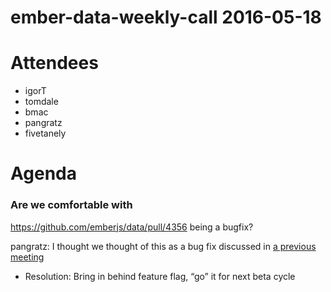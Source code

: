 ember-data-weekly-call 2016-05-18
=================================

Attendees
=========

-   igorT
-   tomdale
-   bmac
-   pangratz
-   fivetanely

Agenda
======

### Are we comfortable with

<https://github.com/emberjs/data/pull/4356> being a bugfix?

pangratz: I thought we thought of this as a bug fix discussed in [a previous meeting](https://github.com/emberjs/core-notes/blob/master/ember-data/2016-04/april-20.md#the--reload-backgroundreload--situation)

-   Resolution: Bring in behind feature flag, “go” it for next beta cycle
